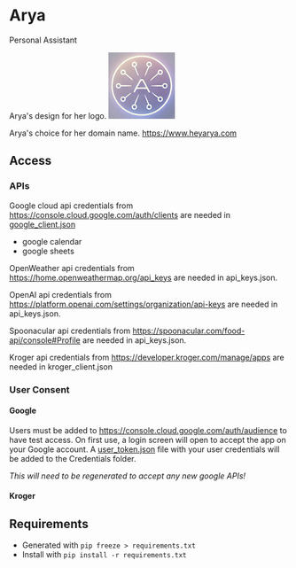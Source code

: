 # Arya
Personal Assistant

Arya's design for her logo. 
![A networked 'A' character on a lavender background](Design%20Files/Arya%20Logo%20Scaled.png)

Arya's choice for her domain name.
https://www.heyarya.com

## Access

### APIs
Google cloud api credentials from https://console.cloud.google.com/auth/clients are needed
in [google_client.json](Credentials/google_client.json)
* google calendar
* google sheets

OpenWeather api credentials from https://home.openweathermap.org/api_keys are needed
in api_keys.json.

OpenAI api credentials from https://platform.openai.com/settings/organization/api-keys are
needed in api_keys.json.

Spoonacular api credentials from https://spoonacular.com/food-api/console#Profile are needed in
api_keys.json.

Kroger api credentials from https://developer.kroger.com/manage/apps are needed in kroger_client.json

### User Consent

#### Google
Users must be added to https://console.cloud.google.com/auth/audience to have test access.
On first use, a login screen will open to accept the app on your Google account.
A [user_token.json](Credentials%2Ftoken.json) file with your user credentials will be added to the Credentials folder.

*This will need to be regenerated to accept any new google APIs!*

#### Kroger

## Requirements
- Generated with `pip freeze > requirements.txt`
- Install with `pip install -r requirements.txt`